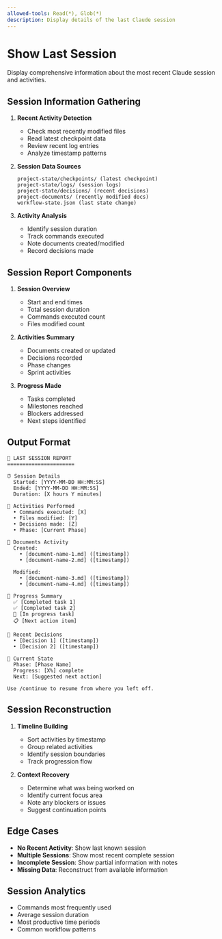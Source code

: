 ```yaml
---
allowed-tools: Read(*), Glob(*)
description: Display details of the last Claude session
---
```


# Show Last Session

Display comprehensive information about the most recent Claude session and activities.

## Session Information Gathering

1. **Recent Activity Detection**
   - Check most recently modified files
   - Read latest checkpoint data
   - Review recent log entries
   - Analyze timestamp patterns

2. **Session Data Sources**
   ```
   project-state/checkpoints/ (latest checkpoint)
   project-state/logs/ (session logs)
   project-state/decisions/ (recent decisions)
   project-documents/ (recently modified docs)
   workflow-state.json (last state change)
   ```

3. **Activity Analysis**
   - Identify session duration
   - Track commands executed
   - Note documents created/modified
   - Record decisions made

## Session Report Components

1. **Session Overview**
   - Start and end times
   - Total session duration
   - Commands executed count
   - Files modified count

2. **Activities Summary**
   - Documents created or updated
   - Decisions recorded
   - Phase changes
   - Sprint activities

3. **Progress Made**
   - Tasks completed
   - Milestones reached
   - Blockers addressed
   - Next steps identified

## Output Format

```
📅 LAST SESSION REPORT
======================

⏰ Session Details
  Started: [YYYY-MM-DD HH:MM:SS]
  Ended: [YYYY-MM-DD HH:MM:SS]
  Duration: [X hours Y minutes]
  
🎯 Activities Performed
  • Commands executed: [X]
  • Files modified: [Y] 
  • Decisions made: [Z]
  • Phase: [Current Phase]

📝 Documents Activity
  Created:
    • [document-name-1.md] ([timestamp])
    • [document-name-2.md] ([timestamp])
  
  Modified:
    • [document-name-3.md] ([timestamp])
    • [document-name-4.md] ([timestamp])

🎯 Progress Summary
  ✅ [Completed task 1]
  ✅ [Completed task 2]
  🔄 [In progress task]
  📋 [Next action item]

💭 Recent Decisions
  • [Decision 1] ([timestamp])
  • [Decision 2] ([timestamp])

🔄 Current State
  Phase: [Phase Name]
  Progress: [X%] complete
  Next: [Suggested next action]

Use /continue to resume from where you left off.
```

## Session Reconstruction

1. **Timeline Building**
   - Sort activities by timestamp
   - Group related activities
   - Identify session boundaries
   - Track progression flow

2. **Context Recovery**
   - Determine what was being worked on
   - Identify current focus area
   - Note any blockers or issues
   - Suggest continuation points

## Edge Cases

- **No Recent Activity**: Show last known session
- **Multiple Sessions**: Show most recent complete session
- **Incomplete Session**: Show partial information with notes
- **Missing Data**: Reconstruct from available information

## Session Analytics

- Commands most frequently used
- Average session duration
- Most productive time periods
- Common workflow patterns
